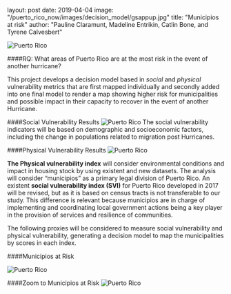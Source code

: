 layout: post
date:   2019-04-04
image: "/puerto_rico_now/images/decision_model/gsappup.jpg"
title:  "Municipios at risk"
author: "Pauline Claramunt, Madeline Entrikin, Catlin Bone, and Tyrene Calvesbert"

![Puerto Rico](/puerto_rico_now/images/decision_model/munis_maria.jpg)

####RQ: What areas of Puerto Rico are at the most risk in the event of another hurricane? 

This project develops a decision model based in *social* and *physical* vulnerability metrics that are first mapped individually and secondly added into one final model to render a map showing higher risk for municipalities and possible impact in their capacity to recover in the event of another Hurricane.

####Social Vulnerability Results 
![Puerto Rico](/puerto_rico_now/images/decision_model/unweighted_final.png)
The social vulnerability indicators will be based on demographic and socioeconomic factors, including the change in populations related to migration post Hurricanes. 

####Physical Vulnerability Results
![Puerto Rico](/puerto_rico_now/images/decision_model/unweighted_physical_final.png)

**The Physical vulnerability index** will consider environmental conditions and impact in housing stock by using existent and new datasets. The analysis will consider “municipios” as a primary legal division of Puerto Rico. An existent **social vulnerability index (SVI)** for Puerto Rico developed in 2017 will be revised, but as it is based on census tracts is not transferable to our study. This difference is
relevant because municipios are in charge of implementing and coordinating local government actions being a key player in the provision of services and resilience of communities. 

The following proxies will be considered to measure social vulnerability and physical vulnerability, generating a decision model to map the municipalities by scores in each index. 

####Municipios at Risk 

![Puerto Rico](/puerto_rico_now/images/decision_model/Combined_Total.png)

####Zoom to Municipios at Risk 
![Puerto Rico](/puerto_rico_now/images/decision_model/MedianHHIncome1.png)







